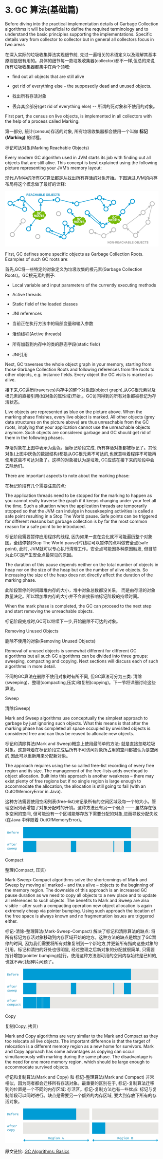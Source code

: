 # 3. GC 算法(基础篇)


Before diving into the practical implementation details of Garbage Collection algorithms it will be beneficial to define the required terminology and to understand the basic principles supporting the implementations. Specific details vary from collector to collector but in general all collectors focus in two areas

在深入实际的垃圾收集算法实现细节前, 先过一遍相关的术语定义以及理解其基本原则是很有用的。具体的细节每一款垃圾收集器(collector)都不一样,但总的来说所有垃圾收集器都集中在两个领域:


- find out all objects that are still alive
- get rid of everything else – the supposedly dead and unused objects.

- 找出所有存活对象
- 丢弃其余部分(get rid of everything else) -- 所谓的死对象和不使用的对象。




First part, the census on live objects, is implemented in all collectors with the help of a process called Marking.

第一部分, 统计(census)存活的对象, 所有垃圾收集器都会使用一个叫做 **标记(Marking)** 的过程。



标记可达对象(Marking Reachable Objects)



Every modern GC algorithm used in JVM starts its job with finding out all objects that are still alive. This concept is best explained using the following picture representing your JVM’s memory layout:

现代JVM中的所有GC算法都是从找出所有存活的对象开始。下图通过JVM的内存布局将这个概念做了最好的诠释:


![](03_01_Java-GC-mark-and-sweep.png)




First, GC defines some specific objects as Garbage Collection Roots. Examples of such GC roots are:

首先,GC将一些特定的对象定义为垃圾收集的根元素(Garbage Collection Roots)。GC根元素的例子:


- Local variable and input parameters of the currently executing methods

- Active threads

- Static field of the loaded classes

- JNI references

- 当前正在执行方法中的局部变量和输入参数
- 活动线程(Active threads)
- 所有加载到内存中的类的静态字段(static field)
- JNI引用


Next, GC traverses the whole object graph in your memory, starting from those Garbage Collection Roots and following references from the roots to other objects, e.g. instance fields. Every object the GC visits is marked as alive.


接下来,GC遍历(traverses)内存中的整个对象图(object graph),从GC根元素以及根元素的直接引用(如对象的属性域)开始,。GC访问得到的所有对象都被标记为存活状态。



Live objects are represented as blue on the picture above. When the marking phase finishes, every live object is marked. All other objects (grey data structures on the picture above) are thus unreachable from the GC roots, implying that your application cannot use the unreachable objects anymore. Such objects are considered garbage and GC should get rid of them in the following phases.

存活对象在上图中表示为蓝色。当标记阶段完成, 所有存活对象都被标记了。其他对象(上图中灰色的数据结构)都是从GC根元素不可达的,也就意味着程序不可能再使用这些不可达对象了。这样的对象被认为是垃圾, GC应该在接下来的阶段中会去除他们。




There are important aspects to note about the marking phase:

在标记阶段有几个需要注意的点:


The application threads need to be stopped for the marking to happen as you cannot really traverse the graph if it keeps changing under your feet all the time. Such a situation when the application threads are temporarily stopped so that the JVM can indulge in housekeeping activities is called a safe point resulting in a Stop The World pause. Safe points can be triggered for different reasons but garbage collection is by far the most common reason for a safe point to be introduced.


标记阶段需要暂停应用程序的线程, 因为如果一直在变化就不可能遍历整个对象图。全线停顿(Stop The World pause)时线程可以暂停的点叫做安全点(safe point), 此时, JVM就可以专心执行清理工作。安全点可能因多种原因触发, 但目前为止GC是产生安全点最常见的原因。



The duration of this pause depends neither on the total number of objects in heap nor on the size of the heap but on the number of alive objects. So increasing the size of the heap does not directly affect the duration of the marking phase.


此阶段暂停的时间跟堆内存的大小，堆中对象总数都没关系， 而是由存活的对象数量决定。所以增加堆内存的大小并不会直接影响标记阶段的持续时间。



When the mark phase is completed, the GC can proceed to the next step and start removing the unreachable objects.


标记阶段完成时,GC可以继续下一步,开始删除不可达的对象。



Removing Unused Objects

删除不使用的对象(Removing Unused Objects)


Removal of unused objects is somewhat different for different GC algorithms but all such GC algorithms can be divided into three groups: sweeping, compacting and copying. Next sections will discuss each of such algorithms in more detail.


不同的GC算法在删除不使用对象时有所不同, 但GC算法可分为三类: 清除(sweeping)、整理(compacting,压实)和复制(copying)。下一节将详细讨论这些算法。



Sweep

清除(Sweep)


Mark and Sweep algorithms use conceptually the simplest approach to garbage by just ignoring such objects. What this means is that after the marking phase has completed all space occupied by unvisited objects is considered free and can thus be reused to allocate new objects.




标记和清除算法(Mark and Sweep)概念上使用最简单的方法: 就是直接忽略垃圾对象。这意味着在标记阶段完成后所有不可访问对象所占用的空间都被认为是空闲的,因此可以重新用来分配新对象。




The approach requires using the so called free-list recording of every free region and its size. The management of the free-lists adds overhead to object allocation. Built into this approach is another weakness – there may exist plenty of free regions but if no single region is large enough to accommodate the allocation, the allocation is still going to fail (with an OutOfMemoryError in Java).


这种方法需要使用空闲列表(free-list)来记录所有的空闲区域及每一个的大小。管理空闲列表增加了对象分配时的开销。这种方法还有另一个弱点 —— 虽然存在很多空闲的空间, 但可能没有一个区域能够存放下需要分配的对象,进而导致分配失败(在Java 中伴随着 OutOfMemoryError)。



![](03_02_GC-sweep.png)





Compact

整理(Compact, 压实)


Mark-Sweep-Compact algorithms solve the shortcomings of Mark and Sweep by moving all marked – and thus alive – objects to the beginning of the memory region. The downside of this approach is an increased GC pause duration as we need to copy all objects to a new place and to update all references to such objects. The benefits to Mark and Sweep are also visible – after such a compacting operation new object allocation is again extremely cheap via pointer bumping. Using such approach the location of the free space is always known and no fragmentation issues are triggered either.


标记-清除-整理算法(Mark-Sweep-Compact) 解决了标记和清除算法的缺点: 将所有标记为存活对象移动到内存区域开始的地方。这种方法的缺点是增加了GC暂停的时间, 因为我们需要将所有对象复制到一个新地方,并更新所有指向这些对象的引用。标记和清扫的好处也很明显, 经过整理之后新对象的分配就很简单, 只需要指针增加(pointer bumping)就行。使用这种方法则可用的空闲内存始终是已知的,也就不再引起碎片问题了。



![](03_03_GC-mark-sweep-compact.png)





Copy

复制(Copy, 拷贝)


Mark and Copy algorithms are very similar to the Mark and Compact as they too relocate all live objects. The important difference is that the target of relocation is a different memory region as a new home for survivors. Mark and Copy approach has some advantages as copying can occur simultaneously with marking during the same phase. The disadvantage is the need for one more memory region, which should be large enough to accommodate survived objects.


标记和复制算法(Mark and Copy) 和 标记-整理算法(Mark and Compact) 非常相似，因为两者都会迁移所有存活对象。最重要的区别在于, 标记-复制算法迁移到的位置是一个不同的内存区域: 存活区。标记-复制方法也有一些优点: 标记与复制阶段可以同时进行。缺点是需要另一个额外的内存区域, 要大到存放下所有的存活对象。



![](03_04_GC-mark-and-copy-in-Java.png)





原文链接: [GC Algorithms: Basics](https://plumbr.eu/handbook/garbage-collection-algorithms)





<div style="page-break-after : always;"> </div>


